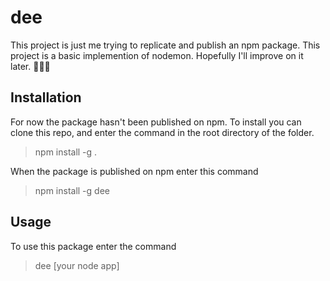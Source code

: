 # dee

This project is just me trying to replicate and publish an npm package.
This project is a basic implemention of nodemon. Hopefully I'll improve on it later.
🙂✌🏾

## Installation

For now the package hasn't been published on npm.
To install you can clone this repo, and enter the command in the root directory of the folder.

> npm install -g .

When the package is published on npm enter this command

> npm install -g dee

## Usage

To use this package enter the command

> dee [your node app]
